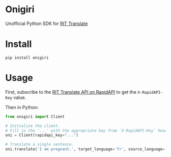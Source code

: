 # Onigiri

Unofficial Python SDK for [RIT Translate](https://rapidapi.com/dev-rit-singapore/api/rit-translate)


Install
====


```
pip install onigiri
```

Usage
====

First, subscribe to the [RIT Translate API on RapidAPI](https://rapidapi.com/dev-rit-singapore/api/rit-translate)
to get the `X-RapidAPI-Key` value.

Then in Python:

```python
from onigiri import Client

# Initialize the client.
# Fill in the '...' with the appropriate key from `X-RapidAPI-Key` header key.
oni = Client(rapidapi_key="...")

# Translate a single sentence.
oni.translate('I am pregnant.', target_language='fr', source_language='en')
```
